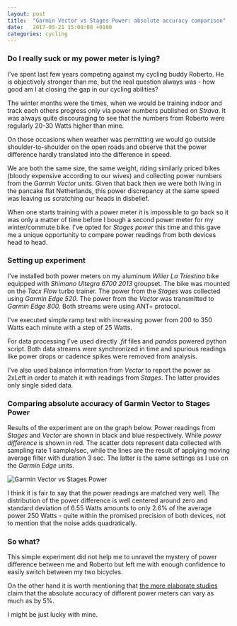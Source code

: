 ```yaml
---
layout: post
title:  "Garmin Vector vs Stages Power: absolute accuracy comparison"
date:   2017-05-21 15:00:00 +0100
categories: cycling
---
```



### Do I really suck or my power meter is lying?

I've spent last few years competing against my cycling buddy Roberto. He is objectively stronger than me, but the real question always was - how good am I at closing the gap in our cycling abilities?

The winter months were the times, when we would be training indoor and track each others progress only via power numbers published on *Strava*. It was always quite discouraging to see that the numbers from Roberto were regularly 20-30 Watts higher than mine.

On those occasions when weather was permitting we would go outside shoulder-to-shoulder on the open roads and observe that the power difference hardly translated into the difference in speed.

We are both the same size, the same weight, riding similarly priced bikes (bloody expensive according to our wives) and collecting power numbers from the *Garmin Vector* units. Given that back then we were both living in the pancake flat Netherlands, this power discrepancy at the same speed was leaving us scratching our heads in disbelief.

When one starts training with a power meter it is impossible to go back so it was only a matter of time before I bough a second power meter for my winter/commute bike. I've opted for *Stages power* this time and this gave me a unique opportunity to compare power readings from both devices head to head.

### Setting up experiment

I've installed both power meters on my aluminum *Wilier La Triestina* bike equipped with *Shimano Ultegra 6700 2013* groupset. The bike was mounted on the *Tacx Flow* turbo trainer. The power from the *Stages* was collected using *Garmin Edge 520*. The power from the *Vector* was transmitted to *Garmin Edge 800*. Both streams were using ANT+ protocol.

I've executed simple ramp test with increasing power from 200 to 350 Watts each minute with a step of 25 Watts.

For data processing I've used directly *.fit* files and *pandas* powered python script. Both data streams were synchronized in time and spurious readings like power drops or cadence spikes were removed from analysis.

I've also used balance information from *Vector* to report the power as 2xLeft in order to match it with readings from *Stages*. The latter provides only single sided data.

### Comparing absolute accuracy of Garmin Vector to Stages Power

Results of the experiment are on the graph below. Power readings from *Stages* and *Vector* are shown in black and blue respectively. While *power difference* is shown in red. The scatter dots represent data collected with sampling rate 1 sample/sec, while the lines are the result of applying moving average filter with duration 3 sec. The latter is the same settings as I use on the *Garmin Edge* units.

![Garmin Vector vs Stages Power]({{site.url}}/assets/vector_stages/garmin_vs_stages.png)

I think it is fair to say that the power readings are matched very well. The distribution of the power difference is well centered around zero and standard deviation of 6.55 Watts amounts to only 2.6% of the average power 250 Watts - quite within the promised precision of both devices, not to mention that the noise adds quadratically.

### So what?

This simple experiment did not help me to unravel the mystery of power difference between me and Roberto but left me with enough confidence to easily switch between my two bicycles.

On the other hand it is worth mentioning that [the more elaborate studies](https://www.ncbi.nlm.nih.gov/m/pubmed/28482367/) claim that the absolute accuracy of different power meters can vary as much as by 5%.

I might be just lucky with mine.
